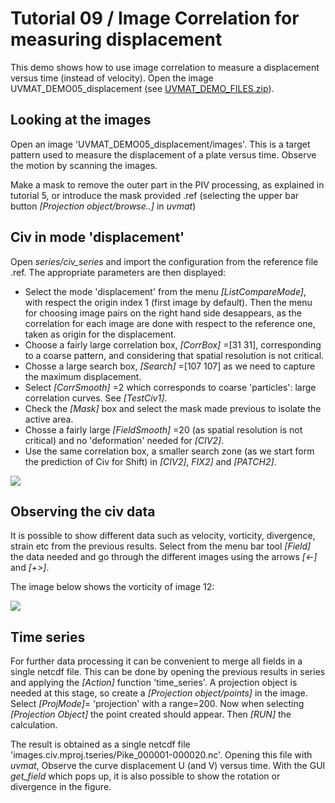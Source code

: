 # Tutorial 09 / Image Correlation for measuring displacement 

This demo shows how to use image correlation to measure a displacement versus time (instead of velocity).
Open the image UVMAT_DEMO05_displacement (see [UVMAT_DEMO_FILES.zip](https://legi.gricad-pages.univ-grenoble-alpes.fr/soft/uvmat-doc/data/UVMAT_DEMO_FILES.zip)).


## Looking at the images

Open an image 'UVMAT_DEMO05_displacement/images'.
This is a target pattern used to measure the displacement of a plate versus time.
Observe the motion by scanning the images.

Make a mask to remove the outer part in the PIV processing, as explained in tutorial 5, or introduce the mask provided .ref (selecting the upper bar button *[Projection object/browse..]* in *uvmat*)


## Civ in mode 'displacement'

Open *series/civ_series* and import the configuration from the reference file .ref.
The appropriate parameters are then displayed:

* Select the mode 'displacement' from the menu *[ListCompareMode]*, with respect the origin index 1 (first image by default).
  Then the menu for choosing image pairs on the right hand side desappears, as the correlation for each image are done with respect to the reference one, taken as origin for the displacement.
* Choose a  fairly large correlation box, *[CorrBox]* =[31 31], corresponding to a coarse pattern, and considering that spatial resolution is not critical.
* Chosse a large search box, *[Search]* =[107 107] as we need to capture the maximum displacement.
* Select *[CorrSmooth]* =2 which corresponds to coarse 'particles': large correlation curves.
  See *[TestCiv1]*.
* Check the *[Mask]* box and select the mask made previous to isolate the active area.
* Chosse a fairly large *[FieldSmooth]* =20 (as spatial resolution is not critical) and no 'deformation' needed for *[CIV2]*.
* Use the same correlation box, a smaller search zone (as we start form the prediction of Civ for Shift) in *[CIV2]*, *FIX2]* and *[PATCH2]*.

![](09-civ-displacement.png)


## Observing the civ data

It is possible to show different data such as velocity, vorticity, divergence, strain etc from the previous results.
Select from the menu bar tool *[Field]* the data needed and go through the different images using the arrows *[<-]* and *[+>]*.

The image below shows the vorticity of image 12:

![](09-curl.png)


## Time series

For further data processing it can be convenient to merge all fields in a single netcdf file.
This can be done by opening the previous results in series and applying the *[Action]* function 'time_series'.
A projection object is needed at this stage, so create a *[Projection object/points]* in the image.
Select *[ProjMode]*= 'projection' with a range=200. Now when selecting *[Projection Object]* the point created should appear.
Then *[RUN]* the calculation.

The result is obtained as a single netcdf file 'images.civ.mproj.tseries/Pike_000001-000020.nc'.
Opening this file with *uvmat*, Observe the curve displacement U (and V) versus time.
With the GUI *get_field* which pops up, it is also possible to show the rotation or divergence in the figure.


